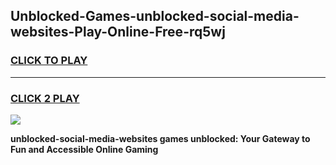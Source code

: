 
## Unblocked-Games-unblocked-social-media-websites-Play-Online-Free-rq5wj
<h3>
<a href="https://premium76.site?title=unblocked-social-media-websites&ref=26A">CLICK TO PLAY</a></h3>
<hr>

<h3>
<a href="https://premium76.site?title=unblocked-social-media-websites&ref=26A">CLICK 2 PLAY</a>
  
</h3>

<a href="https://premium76.site?title=unblocked-social-media-websites&ref=26A"><img src="https://clearcache.store/games.png"></a>


**unblocked-social-media-websites games unblocked: Your Gateway to Fun and Accessible Online Gaming**
